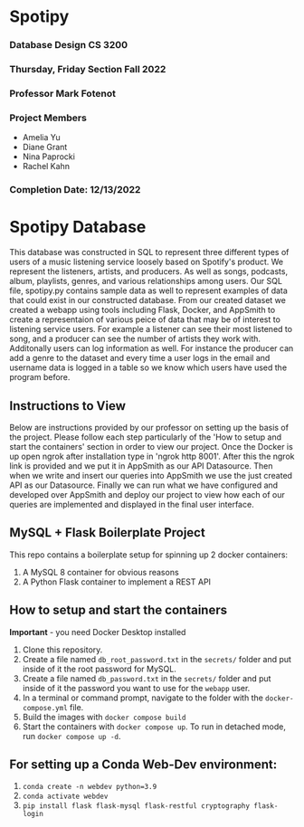 # Spotipy
### Database Design CS 3200 
### Thursday, Friday Section Fall 2022
### Professor Mark Fotenot
### Project Members
  - Amelia Yu
  - Diane Grant
  - Nina Paprocki 
  - Rachel Kahn 
### Completion Date: 12/13/2022

# Spotipy Database
This database was constructed in SQL to represent three different types of users of a music listening service loosely based on Spotify's product. We represent the listeners, artists, and producers. As well as songs, podcasts, album, playlists, genres, and various relationships among users. Our SQL file, spotipy.py contains sample data as well to represent examples of data that could exist in our constructed database. From our created dataset we created a webapp using tools including Flask, Docker, and AppSmith to create a representaion of various peice of data that may be of interest to listening service users. For example a listener can see their most listened to song, and a producer can see the number of artists they work with. Additonally users can log information as well. For instance the producer can add a genre to the dataset and every time a user logs in the email and username data is logged in a table so we know which users have used the program before.

## Instructions to View
Below are instructions provided by our professor on setting up the basis of the project. Please follow each step particularly of the 'How to setup and start the containers' section in order to view our project.
Once the Docker is up open ngrok after installation type in 'ngrok http 8001'.
After this the ngrok link is provided and we put it in AppSmith as our API Datasource.
Then when we write and insert our queries into AppSmith we use the just created API as our Datasource. 
Finally we can run what we have configured and developed over AppSmith and deploy our project to view how each of our queries are implemented and displayed in the final user interface.

## MySQL + Flask Boilerplate Project

This repo contains a boilerplate setup for spinning up 2 docker containers: 
1. A MySQL 8 container for obvious reasons
1. A Python Flask container to implement a REST API

## How to setup and start the containers
**Important** - you need Docker Desktop installed

1. Clone this repository.  
1. Create a file named `db_root_password.txt` in the `secrets/` folder and put inside of it the root password for MySQL. 
1. Create a file named `db_password.txt` in the `secrets/` folder and put inside of it the password you want to use for the `webapp` user. 
1. In a terminal or command prompt, navigate to the folder with the `docker-compose.yml` file.  
1. Build the images with `docker compose build`
1. Start the containers with `docker compose up`.  To run in detached mode, run `docker compose up -d`. 

## For setting up a Conda Web-Dev environment:

1. `conda create -n webdev python=3.9`
1. `conda activate webdev`
1. `pip install flask flask-mysql flask-restful cryptography flask-login`




